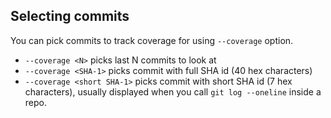 ## Selecting commits

You can pick commits to track coverage for using `--coverage` option.

* `--coverage <N>` picks last N commits to look at
* `--coverage <SHA-1>` picks commit with full SHA id (40 hex characters)
* `--coverage <short SHA-1>` picks commit with short SHA id (7 hex characters), usually
displayed when you call `git log --oneline` inside a repo.
